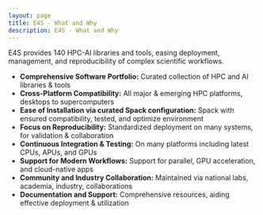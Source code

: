 ```yaml
---
layout: page
title: E4S - What and Why
description: E4S - What and Why
---
```


E4S provides 140 HPC-AI libraries and tools, easing deployment, management, and reproducibility of complex scientific workflows.

- **Comprehensive Software Portfolio:** Curated collection of HPC and AI libraries & tools
- **Cross-Platform Compatibility:** All major & emerging HPC platforms, desktops to supercomputers
- **Ease of Installation via curated Spack configuration:** Spack with ensured compatibility, tested, and optimize environment
- **Focus on Reproducibility:** Standardized deployment on many systems, for validation & collaboration
- **Continuous Integration & Testing:** On many platforms including latest CPUs, APUs, and GPUs
- **Support for Modern Workflows:** Support for parallel, GPU acceleration, and cloud-native apps
- **Community and Industry Collaboration:** Maintained via national labs, academia, industry, collaborations
- **Documentation and Support:** Comprehensive resources, aiding effective deployment & utilization

